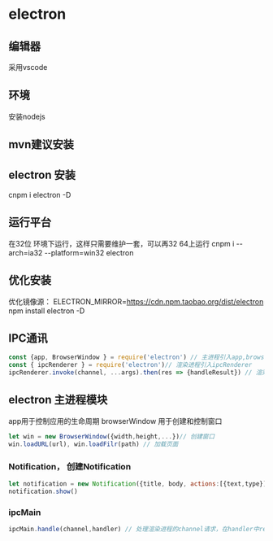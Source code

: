 # electron 

## 编辑器 
采用vscode 

## 环境
安装nodejs

## mvn建议安装

## electron 安装
cnpm i electron -D

## 运行平台
在32位 环境下运行，这样只需要维护一套，可以再32 64上运行
cnpm i --arch=ia32 --platform=win32 electron 

## 优化安装
优化镜像源：
ELECTRON_MIRROR=https://cdn.npm.taobao.org/dist/electron npm install electron -D


## IPC通讯
```js
const {app, BrowserWindow } = require('electron') // 主进程引入app,browserWindow模块
const { ipcRenderer } = require('electron')// 渲染进程引入ipcRenderer
ipcRenderer.invoke(channel, ...args).then(res => {handleResult}) // 渲染进程跟主进程发送请求
```

## electron 主进程模块
app用于控制应用的生命周期
browserWindow 用于创建和控制窗口
```js
let win = new BrowserWindow({width,height,...})// 创建窗口
win.loadURL(url), win.loadFilr(path) // 加载页面
```
### Notification， 创建Notification
```js
let notification = new Notification({title, body, actions:[{text,type}]})
notification.show()
```
### ipcMain
```js
ipcMain.handle(channel,handler) // 处理渲染进程的channel请求，在handler中return返回结果
```

